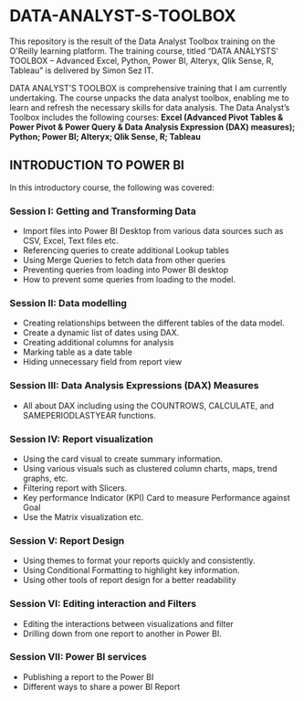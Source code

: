 # DATA-ANALYST-S-TOOLBOX
This repository is the result of the Data Analyst Toolbox training on the O'Reilly learning platform. The training course, titled “DATA ANALYSTS' TOOLBOX – Advanced Excel, Python, Power BI, Alteryx, Qlik Sense, R, Tableau” is delivered by Simon Sez IT. 

DATA ANALYST’S TOOLBOX is comprehensive training that I am currently undertaking. The course unpacks the data analyst toolbox, enabling me to learn and refresh the necessary skills for data analysis. The Data Analyst’s Toolbox includes the following courses: **Excel (Advanced Pivot Tables & Power Pivot & Power Query & Data Analysis Expression (DAX) measures); Python; Power BI; Alteryx; Qlik Sense, R; Tableau**

## INTRODUCTION TO POWER BI
In this introductory course, the following was covered: 

### Session I: Getting and Transforming Data 
   * Import files into Power BI Desktop from various data sources such as CSV, Excel, Text files etc.
   * Referencing queries to create additional Lookup tables
   * Using Merge Queries to fetch data from other queries
   * Preventing queries from loading into Power BI desktop
   * How to prevent some queries from loading to the model.
  
### Session II: Data modelling 
  * Creating relationships between the different tables of the data model.
  * Create a dynamic list of dates using DAX.
  * Creating additional columns for analysis
  * Marking table as a date table
  * Hiding unnecessary field from report view
    
### Session III: Data Analysis Expressions (DAX) Measures
  * All about DAX including using the COUNTROWS, CALCULATE, and SAMEPERIODLASTYEAR functions.
    
### Session IV: Report visualization 
  * Using the card visual to create summary information.
  * Using various visuals such as clustered column charts, maps, trend graphs, etc.
  *  Filtering report with Slicers.
  *  Key performance Indicator (KPI) Card to measure Performance against Goal
  *  Use the Matrix visualization etc.
### Session V: Report Design
  * Using themes to format your reports quickly and consistently.
  * Using Conditional Formatting to highlight key information.
  * Using other tools of report design for a better readability
    
### Session VI: Editing interaction and Filters 
  * Editing the interactions between visualizations and filter
  * Drilling down from one report to another in Power BI.
    
### Session VII: Power BI services 
  * Publishing a report to the Power BI
  * Different ways to share a power BI Report
